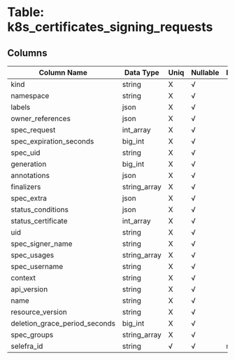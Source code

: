 # Table: k8s_certificates_signing_requests

## Columns 

|  Column Name   |  Data Type  | Uniq | Nullable | Description | 
|  ----  | ----  | ----  | ----  | ---- | 
| kind | string | X | √ |  | 
| namespace | string | X | √ |  | 
| labels | json | X | √ |  | 
| owner_references | json | X | √ |  | 
| spec_request | int_array | X | √ |  | 
| spec_expiration_seconds | big_int | X | √ |  | 
| spec_uid | string | X | √ |  | 
| generation | big_int | X | √ |  | 
| annotations | json | X | √ |  | 
| finalizers | string_array | X | √ |  | 
| spec_extra | json | X | √ |  | 
| status_conditions | json | X | √ |  | 
| status_certificate | int_array | X | √ |  | 
| uid | string | X | √ |  | 
| spec_signer_name | string | X | √ |  | 
| spec_usages | string_array | X | √ |  | 
| spec_username | string | X | √ |  | 
| context | string | X | √ |  | 
| api_version | string | X | √ |  | 
| name | string | X | √ |  | 
| resource_version | string | X | √ |  | 
| deletion_grace_period_seconds | big_int | X | √ |  | 
| spec_groups | string_array | X | √ |  | 
| selefra_id | string | √ | √ | random id | 


